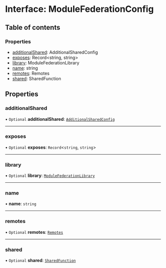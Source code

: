 # Interface: ModuleFederationConfig

## Table of contents

### Properties

- [additionalShared](../../devkit/documents/ModuleFederationConfig#additionalshared): AdditionalSharedConfig
- [exposes](../../devkit/documents/ModuleFederationConfig#exposes): Record&lt;string, string&gt;
- [library](../../devkit/documents/ModuleFederationConfig#library): ModuleFederationLibrary
- [name](../../devkit/documents/ModuleFederationConfig#name): string
- [remotes](../../devkit/documents/ModuleFederationConfig#remotes): Remotes
- [shared](../../devkit/documents/ModuleFederationConfig#shared): SharedFunction

## Properties

### additionalShared

• `Optional` **additionalShared**: [`AdditionalSharedConfig`](../../devkit/documents/AdditionalSharedConfig)

---

### exposes

• `Optional` **exposes**: `Record`<`string`, `string`\>

---

### library

• `Optional` **library**: [`ModuleFederationLibrary`](../../devkit/documents/ModuleFederationLibrary)

---

### name

• **name**: `string`

---

### remotes

• `Optional` **remotes**: [`Remotes`](../../devkit/documents/Remotes)

---

### shared

• `Optional` **shared**: [`SharedFunction`](../../devkit/documents/SharedFunction)
